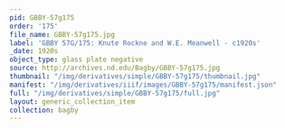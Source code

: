 ```yaml
---
pid: GBBY-57g175
order: '175'
file_name: GBBY-57g175.jpg
label: 'GBBY 57G/175: Knute Rockne and W.E. Meanwell - c1920s'
_date: 1920s
object_type: glass plate negative
source: http://archives.nd.edu/Bagby/GBBY-57g175.jpg
thumbnail: "/img/derivatives/simple/GBBY-57g175/thumbnail.jpg"
manifest: "/img/derivatives/iiif/images/GBBY-57g175/manifest.json"
full: "/img/derivatives/simple/GBBY-57g175/full.jpg"
layout: generic_collection_item
collection: bagby
---
```


